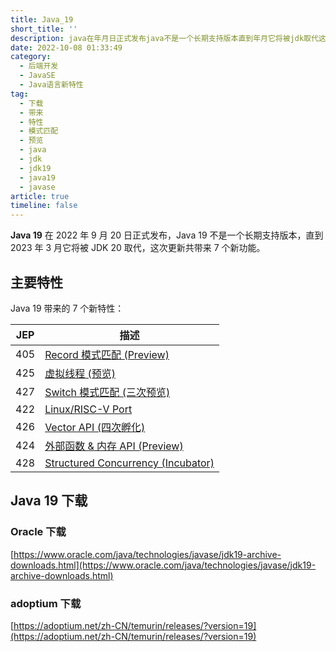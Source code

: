 ```yaml
---
title: Java_19
short_title: ''
description: java在年月日正式发布java不是一个长期支持版本直到年月它将被jdk取代这次更新共带来个新功能。主要特性java带来的个新特性_jep描述record模式匹配(preview)虚拟线程(预览)switch模式匹配(三次预览)linuxriscvportvectorapi(四次孵化)外部函数内存api(preview)structuredconcurrency(incubator)java下载oracle下载https_wwworaclecomjavatechnologiesjavasejdkarchi
date: 2022-10-08 01:33:49
category:
  - 后端开发
  - JavaSE
  - Java语言新特性
tag:
  - 下载
  - 带来
  - 特性
  - 模式匹配
  - 预览
  - java
  - jdk
  - jdk19
  - java19
  - javase
article: true
timeline: false
---
```

**Java 19** 在 2022 年 9 月 20 日正式发布，Java 19 不是一个长期支持版本，直到 2023 年 3 月它将被 JDK 20 取代，这次更新共带来 7 个新功能。

## 主要特性

Java 19 带来的 7 个新特性：

|JEP|描述|
| ---| ----|
|405|[Record 模式匹配 (Preview)](https://openjdk.org/jeps/405)|
|425|[虚拟线程 (预览)](https://openjdk.org/jeps/425)|
|427|[Switch 模式匹配 (三次预览)](https://openjdk.org/jeps/427)|
|422|[Linux/RISC-V Port](https://openjdk.org/jeps/422)|
|426|[Vector API (四次孵化)](https://openjdk.org/jeps/426)|
|424|[外部函数 &amp; 内存 API (Preview)](https://openjdk.org/jeps/424)|
|428|[Structured Concurrency (Incubator)](https://openjdk.org/jeps/428)|

## Java 19 下载

### Oracle 下载

[https://www.oracle.com/java/technologies/javase/jdk19-archive-downloads.html](https://www.oracle.com/java/technologies/javase/jdk19-archive-downloads.html)

### adoptium 下载

[https://adoptium.net/zh-CN/temurin/releases/?version=19](https://adoptium.net/zh-CN/temurin/releases/?version=19)

‍